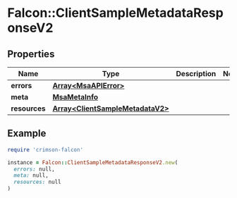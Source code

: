 # Falcon::ClientSampleMetadataResponseV2

## Properties

| Name | Type | Description | Notes |
| ---- | ---- | ----------- | ----- |
| **errors** | [**Array&lt;MsaAPIError&gt;**](MsaAPIError.md) |  |  |
| **meta** | [**MsaMetaInfo**](MsaMetaInfo.md) |  |  |
| **resources** | [**Array&lt;ClientSampleMetadataV2&gt;**](ClientSampleMetadataV2.md) |  |  |

## Example

```ruby
require 'crimson-falcon'

instance = Falcon::ClientSampleMetadataResponseV2.new(
  errors: null,
  meta: null,
  resources: null
)
```

